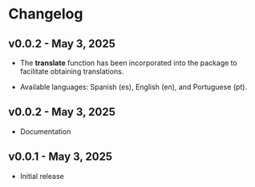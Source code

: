 # Changelog

## v0.0.2 - May 3, 2025

-   The **translate** function has been incorporated into the package to facilitate obtaining translations.

-   Available languages: Spanish (es), English (en), and Portuguese (pt).


## v0.0.2 - May 3, 2025

-   Documentation


## v0.0.1 - May 3, 2025

-   Initial release

